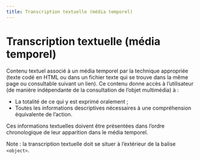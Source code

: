 ```yaml
---
title: Transcription textuelle (média temporel)
---
```


# Transcription textuelle (média temporel)


Contenu textuel associé à un média temporel par la technique appropriée (texte codé en HTML ou dans un fichier texte qui se trouve dans la même page ou consultable suivant un lien). Ce contenu donne accès à l’utilisateur (de manière indépendante de la consultation de l’objet multimédia) à :

- La totalité de ce qui y est exprimé oralement ;
- Toutes les informations descriptives nécessaires à une compréhension équivalente de l’action.

Ces informations textuelles doivent être présentées dans l’ordre chronologique de leur apparition dans le média temporel.

Note : la transcription textuelle doit se situer à l’extérieur de la balise `<object>`.
